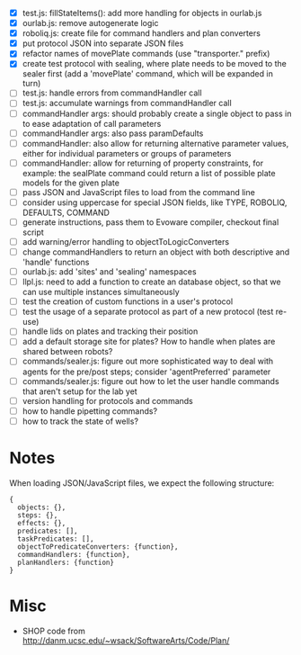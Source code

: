 - [x] test.js: fillStateItems(): add more handling for objects in ourlab.js
- [x] ourlab.js: remove autogenerate logic
- [x] roboliq.js: create file for command handlers and plan converters
- [x] put protocol JSON into separate JSON files
- [x] refactor names of movePlate commands (use "transporter." prefix)
- [x] create test protocol with sealing, where plate needs to be moved to the sealer first (add a 'movePlate' command, which will be expanded in turn)
- [ ] test.js: handle errors from commandHandler call
- [ ] test.js: accumulate warnings from commandHandler call
- [ ] commandHandler args: should probably create a single object to pass in to ease adaptation of call parameters
- [ ] commandHandler args: also pass paramDefaults
- [ ] commandHandler: also allow for returning alternative parameter values, either for individual parameters or groups of parameters
- [ ] commandHandler: allow for returning of property constraints, for example: the sealPlate command could return a list of possible plate models for the given plate
- [ ] pass JSON and JavaScript files to load from the command line
- [ ] consider using uppercase for special JSON fields, like TYPE, ROBOLIQ, DEFAULTS, COMMAND
- [ ] generate instructions, pass them to Evoware compiler, checkout final script
- [ ] add warning/error handling to objectToLogicConverters
- [ ] change commandHandlers to return an object with both descriptive and 'handle' functions
- [ ] ourlab.js: add 'sites' and 'sealing' namespaces
- [ ] llpl.js: need to add a function to create an database object, so that we can use multiple instances simultaneously
- [ ] test the creation of custom functions in a user's protocol
- [ ] test the usage of a separate protocol as part of a new protocol (test re-use)
- [ ] handle lids on plates and tracking their position
- [ ] add a default storage site for plates?  How to handle when plates are shared between robots?
- [ ] commands/sealer.js: figure out more sophisticated way to deal with agents for the pre/post steps; consider 'agentPreferred' parameter
- [ ] commands/sealer.js: figure out how to let the user handle commands that aren't setup for the lab yet
- [ ] version handling for protocols and commands
- [ ] how to handle pipetting commands?
- [ ] how to track the state of wells?

# Notes

When loading JSON/JavaScript files, we expect the following structure:

    {
      objects: {},
      steps: {},
      effects: {},
      predicates: [],
      taskPredicates: [],
      objectToPredicateConverters: {function},
      commandHandlers: {function},
      planHandlers: {function}
    }

# Misc

- SHOP code from http://danm.ucsc.edu/~wsack/SoftwareArts/Code/Plan/
